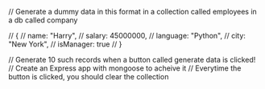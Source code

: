 // Generate a dummy data in this format in a collection called employees in a db called company

// {
// name: "Harry",
// salary: 45000000,
// language: "Python",
// city: "New York",
// isManager: true
// }

// Generate 10 such records when a button called generate data is clicked!
// Create an Express app with mongoose to acheive it
// Everytime the button is clicked, you should clear the collection
